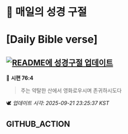 # 🙏 매일의 성경 구절
# [Daily Bible verse]
## [![README에 성경구절 업데이트](https://github.com/DONGSUKA/first_test/actions/workflows/update-readme-bible.yml/badge.svg)](https://github.com/DONGSUKA/first_test/actions/workflows/update-readme-bible.yml)
<!-- START_BIBLE_VERSE -->
📖 **시편 76:4**
> 주는 약탈한 산에서 영화로우시며 존귀하시도다

🕊️ _업데이트 시각: 2025-09-21 23:25:37 KST_
  <!-- END_BIBLE_VERSE -->
## GITHUB_ACTION
